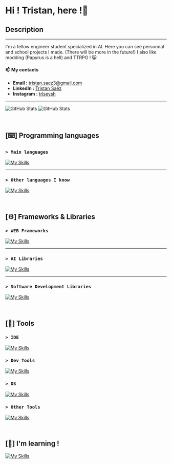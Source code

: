 # Hi ! Tristan, here !👋

## Description
---

I'm a fellow engineer student specialized in AI. Here you can see personnal and school projects I made. (There will be more in the future!)
I also like modding (Papyrus is a hell) and TTRPG ! 😸

#### 📫 My contacts

- **Email :** [tristan.saez3@gmail.com](mailto:tristan.saez3@gmail.com)
- **LinkedIn :** [Tristan Saëz](https://www.linkedin.com/in/tristan-saez-937571223/)
- **Instagram :** [trlseysh](https://www.instagram.com/trlseysh/)
---

![GitHub Stats](https://github-readme-stats.vercel.app/api?username=tristan-saez&theme=dark&show_icons=true&hide_border=true&count_private=true)
![GitHub Stats](https://github-readme-stats.vercel.app/api/top-langs/?username=tristan-saez&theme=dark&show_icons=true&hide_border=true&layout=compact)

<br/>

## [⌨️] Programming languages 

### ```> Main languages```
[![My Skills](https://skillicons.dev/icons?i=py,html,css,js,php,c,r,mysql,md&perline=10)](https://skillicons.dev)

---

### ```> Other languages I know```
[![My Skills](https://skillicons.dev/icons?i=cpp,java,bash,matlab,regex)](https://skillicons.dev)

<br/>

## [⚙️] Frameworks & Libraries

### ```> WEB Frameworks```
[![My Skills](https://skillicons.dev/icons?i=symfony,react,flask,vite,bootstrap,jquery)](https://skillicons.dev)

---

### ```> AI Libraries```
[![My Skills](https://skillicons.dev/icons?i=opencv,pytorch,sklearn,tensorflow)](https://skillicons.dev)

---

### ```> Software Development Libraries```
[![My Skills](https://skillicons.dev/icons?i=qt)](https://skillicons.dev)

<br/>

## [🔧] Tools

### ```> IDE```
[![My Skills](https://skillicons.dev/icons?i=idea,pycharm,vim,vscodium)](https://skillicons.dev)

### ```> Dev Tools```
[![My Skills](https://skillicons.dev/icons?i=git,gitlab,docker)](https://skillicons.dev)

### ```> OS```
[![My Skills](https://skillicons.dev/icons?i=kali,ubuntu,windows,debian)](https://skillicons.dev)

### ```> Other Tools```
[![My Skills](https://skillicons.dev/icons?i=obsidian,figma)](https://skillicons.dev)

<br/>

## [📖] I'm learning !
[![My Skills](https://skillicons.dev/icons?i=godot,blender)](https://skillicons.dev)

